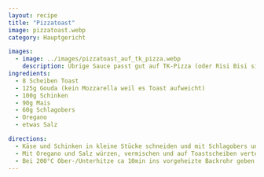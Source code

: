 ```yaml
---
layout: recipe
title: "Pizzatoast"
image: pizzatoast.webp
category: Hauptgericht

images:
  - image: ../images/pizzatoast_auf_tk_pizza.webp
    description: Übrige Sauce passt gut auf TK-Pizza (oder Risi Bisi siehe dortiges Rezept)
ingredients:
  - 8 Scheiben Toast
  - 125g Gouda (kein Mozzarella weil es Toast aufweicht)
  - 100g Schinken
  - 90g Mais
  - 60g Schlagobers
  - Oregano
  - etwas Salz

directions:
  - Käse und Schinken in kleine Stücke schneiden und mit Schlagobers und Mais vermischen
  - Mit Oregano und Salz würzen, vermischen und auf Toastscheiben verteilen
  - Bei 200°C Ober-/Unterhitze ca 10min ins vorgeheizte Backrohr geben
---
```

